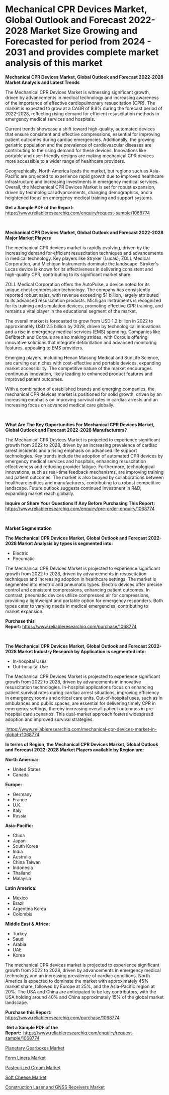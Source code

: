 <p><h1>Mechanical CPR Devices Market, Global Outlook and Forecast 2022-2028 Market Size Growing and Forecasted for period from 2024 - 2031 and provides complete market analysis of this market</h1></p><p><strong>Mechanical CPR Devices Market, Global Outlook and Forecast 2022-2028 Market Analysis and Latest Trends</strong></p>
<p><p>The Mechanical CPR Devices Market is witnessing significant growth, driven by advancements in medical technology and increasing awareness of the importance of effective cardiopulmonary resuscitation (CPR). The market is expected to grow at a CAGR of 9.8% during the forecast period of 2022-2028, reflecting rising demand for efficient resuscitation methods in emergency medical services and hospitals.</p><p>Current trends showcase a shift toward high-quality, automated devices that ensure consistent and effective compressions, essential for improving patient outcomes during cardiac emergencies. Additionally, the growing geriatric population and the prevalence of cardiovascular diseases are contributing to the rising demand for these devices. Innovations like portable and user-friendly designs are making mechanical CPR devices more accessible to a wider range of healthcare providers.</p><p>Geographically, North America leads the market, but regions such as Asia-Pacific are projected to experience rapid growth due to improved healthcare infrastructure and increasing investments in emergency medical services. Overall, the Mechanical CPR Devices Market is set for robust expansion, driven by technological advancements, changing demographics, and a heightened focus on emergency medical training and support systems.</p></p>
<p><strong>Get a Sample PDF of the Report:&nbsp;</strong> <a href="https://www.reliableresearchiq.com/enquiry/request-sample/1068774?utm_campaign=123&utm_medium=2&utm_source=Github&utm_content=ia&utm_term=04122024&utm_id=mechanical-cpr-devices-market-global-outlook-and-forecast-2022-2028">https://www.reliableresearchiq.com/enquiry/request-sample/1068774</a></p>
<p>&nbsp;</p>
<p><strong>Mechanical CPR Devices Market, Global Outlook and Forecast 2022-2028 Major Market Players</strong></p>
<p><p>The mechanical CPR devices market is rapidly evolving, driven by the increasing demand for efficient resuscitation techniques and advancements in medical technology. Key players like Stryker (Lucas), ZOLL Medical Corporation, and Michigan Instruments dominate the landscape. Stryker's Lucas device is known for its effectiveness in delivering consistent and high-quality CPR, contributing to its significant market share.</p><p>ZOLL Medical Corporation offers the AutoPulse, a device noted for its unique chest compression technology. The company has consistently reported robust sales, with revenue exceeding $1 billion, largely attributed to its advanced resuscitation products. Michigan Instruments is recognized for its training and simulation devices, promoting effective CPR training, and remains a vital player in the educational segment of the market.</p><p>The overall market is forecasted to grow from USD 1.2 billion in 2022 to approximately USD 2.5 billion by 2028, driven by technological innovations and a rise in emergency medical services (EMS) spending. Companies like Defibtech and Corpuls are also making strides, with Corpuls offering innovative solutions that integrate defibrillation and advanced monitoring features, appealing to EMS providers.</p><p>Emerging players, including Henan Maisong Medical and SunLife Science, are carving out niches with cost-effective and portable devices, expanding market accessibility. The competitive nature of the market encourages continuous innovation, likely leading to enhanced product features and improved patient outcomes.</p><p>With a combination of established brands and emerging companies, the mechanical CPR devices market is positioned for solid growth, driven by an increasing emphasis on improving survival rates in cardiac arrests and an increasing focus on advanced medical care globally.</p></p>
<p>&nbsp;</p>
<p><strong>What Are The Key Opportunities For Mechanical CPR Devices Market, Global Outlook and Forecast 2022-2028 Manufacturers?</strong></p>
<p><p>The Mechanical CPR Devices Market is projected to experience significant growth from 2022 to 2028, driven by an increasing prevalence of cardiac arrest incidents and a rising emphasis on advanced life support technologies. Key trends include the adoption of automated CPR devices by emergency medical services and hospitals, enhancing resuscitation effectiveness and reducing provider fatigue. Furthermore, technological innovations, such as real-time feedback mechanisms, are improving training and patient outcomes. The market is also buoyed by collaborations between healthcare entities and manufacturers, contributing to a robust competitive landscape. Future outlook suggests continued investment in R&D, expanding market reach globally.</p></p>
<p><strong>Inquire or Share Your Questions If Any Before Purchasing This Report:</strong> <a href="https://www.reliableresearchiq.com/enquiry/pre-order-enquiry/1068774?utm_campaign=123&utm_medium=2&utm_source=Github&utm_content=ia&utm_term=04122024&utm_id=mechanical-cpr-devices-market-global-outlook-and-forecast-2022-2028">https://www.reliableresearchiq.com/enquiry/pre-order-enquiry/1068774</a></p>
<p>&nbsp;</p>
<p><strong>Market Segmentation</strong></p>
<p><strong>The Mechanical CPR Devices Market, Global Outlook and Forecast 2022-2028 Market Analysis by types is segmented into:</strong></p>
<p><ul><li>Electric</li><li>Pneumatic</li></ul></p>
<p><p>The Mechanical CPR Devices Market is projected to experience significant growth from 2022 to 2028, driven by advancements in resuscitation techniques and increasing adoption in healthcare settings. The market is segmented into electric and pneumatic types. Electric devices offer precise control and consistent compressions, enhancing patient outcomes. In contrast, pneumatic devices utilize compressed air for compressions, providing a lightweight and portable option for emergency responders. Both types cater to varying needs in medical emergencies, contributing to market expansion.</p></p>
<p><strong>Purchase this Report:&nbsp;</strong><a href="https://www.reliableresearchiq.com/purchase/1068774?utm_campaign=123&utm_medium=2&utm_source=Github&utm_content=ia&utm_term=04122024&utm_id=mechanical-cpr-devices-market-global-outlook-and-forecast-2022-2028">https://www.reliableresearchiq.com/purchase/1068774</a></p>
<p>&nbsp;</p>
<p><strong>The Mechanical CPR Devices Market, Global Outlook and Forecast 2022-2028 Market Industry Research by Application is segmented into:</strong></p>
<p><ul><li>In-hospital Uses</li><li>Out-hospital Use</li></ul></p>
<p><p>The Mechanical CPR Devices Market is projected to experience significant growth from 2022 to 2028, driven by advancements in innovative resuscitation technologies. In-hospital applications focus on enhancing patient survival rates during cardiac arrest situations, improving efficiency in emergency rooms and critical care units. Out-of-hospital uses, such as in ambulances and public spaces, are essential for delivering timely CPR in emergency settings, thereby increasing overall patient outcomes in pre-hospital care scenarios. This dual-market approach fosters widespread adoption and improved survival strategies.</p></p>
<p><a href="https://www.reliableresearchiq.com/mechanical-cpr-devices-market-in-global-r1068774?utm_campaign=123&utm_medium=2&utm_source=Github&utm_content=ia&utm_term=04122024&utm_id=mechanical-cpr-devices-market-global-outlook-and-forecast-2022-2028">&nbsp;https://www.reliableresearchiq.com/mechanical-cpr-devices-market-in-global-r1068774</a></p>
<p><strong>In terms of Region, the Mechanical CPR Devices Market, Global Outlook and Forecast 2022-2028 Market Players available by Region are:</strong></p>
<p>
    <p> <strong> North America: </strong>
        <ul>
            <li>United States</li>
            <li>Canada</li>
        </ul>
        </p> 
    <p> <strong> Europe: </strong>
        <ul>
            <li>Germany</li>
            <li>France</li>
            <li>U.K.</li>
            <li>Italy</li>
            <li>Russia</li>
        </ul>
        </p> 
    <p> <strong> Asia-Pacific: </strong>
        <ul>
            <li>China</li>
            <li>Japan</li>
            <li>South Korea</li>
            <li>India</li>
            <li>Australia</li>
            <li>China Taiwan</li>
            <li>Indonesia</li>
            <li>Thailand</li>
            <li>Malaysia</li>
        </ul>
        </p> 
    <p> <strong> Latin America: </strong>
        <ul>
            <li>Mexico</li>
            <li>Brazil</li>
            <li>Argentina Korea</li>
            <li>Colombia</li>
        </ul>
        </p> 
    <p> <strong> Middle East & Africa: </strong>
        <ul>
            <li>Turkey</li>
            <li>Saudi</li>
            <li>Arabia</li>
            <li>UAE</li>
            <li>Korea</li>
        </ul>
    </p>
    </p>
<p><p>The mechanical CPR devices market is projected to experience significant growth from 2022 to 2028, driven by advancements in emergency medical technology and an increasing prevalence of cardiac conditions. North America is expected to dominate the market with approximately 45% market share, followed by Europe at 25%, and the Asia-Pacific region at 20%. The USA and China are anticipated to be key contributors, with the USA holding around 40% and China approximately 15% of the global market landscape.</p></p>
<p><strong>Purchase this Report: </strong><a href="https://www.reliableresearchiq.com/purchase/1068774?utm_campaign=123&utm_medium=2&utm_source=Github&utm_content=ia&utm_term=04122024&utm_id=mechanical-cpr-devices-market-global-outlook-and-forecast-2022-2028">https://www.reliableresearchiq.com/purchase/1068774</a></p>
<p>&nbsp;<strong>Get a Sample PDF of the Report:&nbsp;&nbsp;</strong><a href="https://www.reliableresearchiq.com/enquiry/request-sample/1068774?utm_campaign=123&utm_medium=2&utm_source=Github&utm_content=ia&utm_term=04122024&utm_id=mechanical-cpr-devices-market-global-outlook-and-forecast-2022-2028">https://www.reliableresearchiq.com/enquiry/request-sample/1068774</a></p>
<p><strong></strong></p>
<p><p><a href="https://www.linkedin.com/pulse/trends-planetary-gearboxes-market-2024-2031-expected-growth-dpp5e?utm_campaign=123&utm_medium=2&utm_source=Github&utm_content=ia&utm_term=04122024&utm_id=mechanical-cpr-devices-market-global-outlook-and-forecast-2022-2028">Planetary Gearboxes Market</a></p><p><a href="https://issuu.com/reportprime-2/docs/form-liners-market-size-2030.pptx?utm_campaign=123&utm_medium=2&utm_source=Github&utm_content=ia&utm_term=04122024&utm_id=mechanical-cpr-devices-market-global-outlook-and-forecast-2022-2028">Form Liners Market</a></p><p><a href="https://www.linkedin.com/pulse/pasteurized-cream-market-evolution-global-trends-regional-g5x7e?utm_campaign=123&utm_medium=2&utm_source=Github&utm_content=ia&utm_term=04122024&utm_id=mechanical-cpr-devices-market-global-outlook-and-forecast-2022-2028">Pasteurized Cream Market</a></p><p><a href="https://www.linkedin.com/pulse/soft-cheese-market-trend-indicates-rapid-growth-accelerated-y7ble?utm_campaign=123&utm_medium=2&utm_source=Github&utm_content=ia&utm_term=04122024&utm_id=mechanical-cpr-devices-market-global-outlook-and-forecast-2022-2028">Soft Cheese Market</a></p><p><a href="https://issuu.com/reportprime-2/docs/construction-laser-and-gnss-receivers-market-size-?utm_campaign=123&utm_medium=2&utm_source=Github&utm_content=ia&utm_term=04122024&utm_id=mechanical-cpr-devices-market-global-outlook-and-forecast-2022-2028">Construction Laser and GNSS Receivers Market</a></p></p>